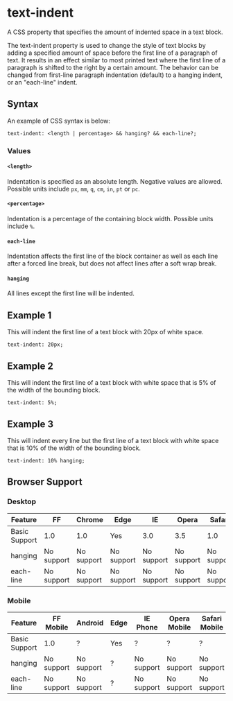 # text-indent

A CSS property that specifies the amount of indented space in a text block.

The text-indent property is used to change the style of text blocks by adding a specified amount of space before the first line of a paragraph of text. It results in an effect similar to most printed text where the first line of a paragraph is shifted to the right by a certain amount. The behavior can be changed from first-line paragraph indentation (default) to a hanging indent, or an "each-line" indent.

## Syntax

An example of CSS syntax is below:

```
text-indent: <length | percentage> && hanging? && each-line?;
```

### Values

#### `<length>`
Indentation is specified as an absolute length. Negative values are allowed. Possible units include `px`, `mm`, `q`, `cm`, `in`, `pt` or `pc`.

#### `<percentage>`
Indentation is a percentage of the containing block width. Possible units include `%`.

#### `each-line`
Indentation affects the first line of the block container as well as each line after a forced line break, but does not affect lines after a soft wrap break.

#### `hanging`
All lines except the first line will be indented.

## Example 1

This will indent the first line of a text block with 20px of white space.

```
text-indent: 20px;
```

## Example 2

This will indent the first line of a text block with white space that is 5% of the width of the bounding block.

```
text-indent: 5%;
```

## Example 3

This will indent every line but the first line of a text block with white space that is 10% of the width of the bounding block.

```
text-indent: 10% hanging;
```

## Browser Support

### Desktop

| Feature | FF | Chrome | Edge | IE | Opera | Safari |
|---------------|------------|------------|------------|------------|------------|------------|
| Basic Support | 1.0 | 1.0 | Yes | 3.0 | 3.5 | 1.0 |
| hanging | No support | No support | No support | No support | No support | No support |
| each-line | No support | No support | No support | No support | No support | No support |

### Mobile

| Feature | FF Mobile | Android | Edge | IE Phone | Opera Mobile | Safari Mobile |
|---------------|------------|------------|------|------------|--------------|---------------|
| Basic Support | 1.0 | ? | Yes | ? | ? | ? |
| hanging | No support | No support | ? | No support | No support | No support |
| each-line | No support | No support | ? | No support | No support | No support |
